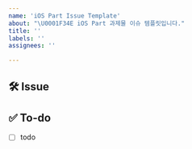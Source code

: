 ```yaml
---
name: 'iOS Part Issue Template'
about: "\U0001F34E iOS Part 과제물 이슈 템플릿입니다."
title: ''
labels: ''
assignees: ''

---
```


## 🛠 Issue

<!-- 이슈 내용에 대해 설명해주세요. -->

## ✅ To-do

<!-- 해야 할 일을 적어주세요. -->

- [ ] todo
